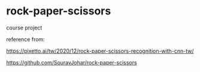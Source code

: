 # rock-paper-scissors
course project

reference from:

https://pixetto.ai/tw/2020/12/rock-paper-scissors-recognition-with-cnn-tw/

https://github.com/SouravJohar/rock-paper-scissors

